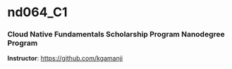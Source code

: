 # nd064_C1
### Cloud Native Fundamentals Scholarship Program Nanodegree Program

**Instructor**: https://github.com/kgamanji



